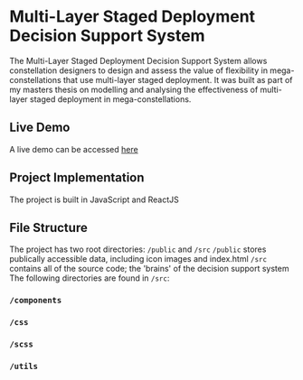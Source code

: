 # Multi-Layer Staged Deployment Decision Support System

The Multi-Layer Staged Deployment Decision Support System allows constellation designers to design and assess the value of flexibility in mega-constellations that use multi-layer staged deployment. It was built as part of my masters thesis on modelling and analysing the effectiveness of multi-layer staged deployment in mega-constellations.

## Live Demo

A live demo can be accessed [here](https://multi-layer-staged-deployment-dss.netlify.app/)

## Project Implementation
The project is built in JavaScript and ReactJS

## File Structure
The project has two root directories: `/public` and `/src`
`/public` stores publically accessible data, including icon images and index.html
`/src` contains all of the source code; the 'brains' of the decision support system
The following directories are found in `/src`:

### `/components`

### `/css`

### `/scss`

### `/utils`
